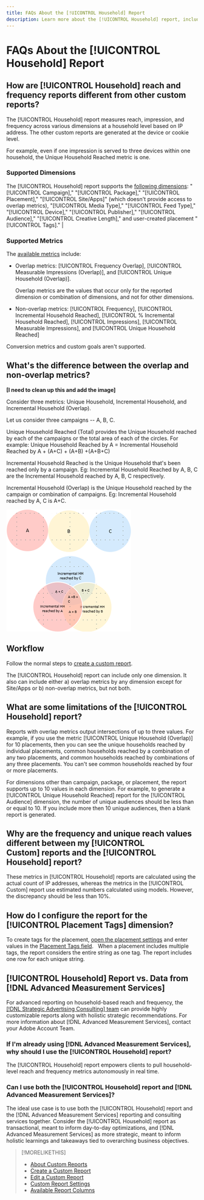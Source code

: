 ```yaml
---
title: FAQs About the [!UICONTROL Household] Report
description: Learn more about the [!UICONTROL Household] report, including how it's different from other reports and troubleshooting.
---
```

# FAQs About the [!UICONTROL Household] Report

## How are [!UICONTROL Household] reach and frequency reports different from other custom reports?

The [!UICONTROL Household] report measures reach, impression, and frequency across various dimensions at a household level based on IP address. The other custom reports are generated at the device or cookie level.

For example, even if one impression is served to three devices within one household, the Unique Household Reached metric is one.

### Supported Dimensions

The [!UICONTROL Household] report supports the [following dimensions](/help/dsp/reports/report-columns.md): "[!UICONTROL Campaign]," "[!UICONTROL Package]," "[!UICONTROL Placement]," "[!UICONTROL Site/Apps]" (which doesn't provide access to overlap metrics), "[!UICONTROL Media Type]," "[!UICONTROL Feed Type]," "[!UICONTROL Device]," "[!UICONTROL Publisher]," "[!UICONTROL Audience]," "[!UICONTROL Creative Length]," and user-created placement "[!UICONTROL Tags]." |

### Supported Metrics

The [available metrics](/help/dsp/reports/report-columns.md) include:

* Overlap metrics: [!UICONTROL Frequency Overlap], [!UICONTROL Measurable Impressions (Overlap)], and [!UICONTROL Unique Household (Overlap)].

  Overlap metrics are the values that occur only for the reported dimension or combination of dimensions, and not for other dimensions. <!-- For example, it might show the ?? -->

* Non-overlap metrics: [!UICONTROL Frequency], [!UICONTROL Incremental Household Reached], [!UICONTROL % Incremental Household Reached], [!UICONTROL Impressions], [!UICONTROL Measurable Impressions], and [!UICONTROL Unique Household Reached]

Conversion metrics and custom goals aren't supported.

## What's the difference between the overlap and non-overlap metrics?

 **[I need to clean up this and add the image]**
<!-- finish this, including image -->

Consider three metrics: Unique Household, Incremental Household, and Incremental Household (Overlap). 

Let us consider three campaigns -- A, B, C. 

Unique Household Reached (Total) provides the Unique Household reached by each of the campaigns or the total area of each of the circles. 
For example: Unique Household Reached by A = Incremental Household Reached by A + (A+C) + (A+B) +(A+B+C)

Incremental Household Reached is the Unique Household that's been reached only by a campaign. Eg: Incremental Household Reached by A, B, C are the Incremental Household reached by A, B, C respectively. 

Incremental Household (Overlap) is the Unique Household reached by the campaign or combination of campaigns. Eg: Incremental Household reached by A, C is A+C.

![Illustration of household overlap metrics](/help/dsp/assets/household-overlap-metrics-illustration.png "Illustration of household overlap metrics")

## Workflow

Follow the normal steps to [create a custom report](report-create.md).

The [!UICONTROL Household] report can include only one dimension. It also can include either a) overlap metrics by any dimension except for Site/Apps or b) non-overlap metrics, but not both.

## What are some limitations of the [!UICONTROL Household] report? 

Reports with overlap metrics output intersections of up to three values. For example, if you use the metric [!UICONTROL Unique Household (Overlap)] for 10 placements, then you can see the unique households reached by individual placements, common households reached by a combination of any two placements, and common households reached by combinations of any three placements. You can't see common households reached by four or more placements.

For dimensions other than campaign, package, or placement, the report supports up to 10 values in each dimension. For example, to generate a [!UICONTROL Unique Household Reached] report for the [!UICONTROL Audience] dimension, the number of unique audiences should be less than or equal to 10. If you include more then 10 unique audiences, then a blank report is generated. 

## Why are the frequency and unique reach values different between my [!UICONTROL Custom] reports and the [!UICONTROL Household] report?

These metrics in [!UICONTROL Household] reports are calculated using the actual count of IP addresses, whereas the metrics in the [!UICONTROL Custom] report use estimated numbers calculated using models. However, the discrepancy should be less than 10%.

## How do I configure the report for the [!UICONTROL Placement Tags] dimension?

To create tags for the placement, [open the placement settings](/help/dsp/campaign-management/placements/placement-edit.md) and enter values in the [Placement Tags field](/help/dsp/campaign-management/placements/placement-settings.md).
 
When a placement includes multiple tags, the report considers the entire string as one tag. The report includes one row for each unique string.

## [!UICONTROL Household] Report vs. Data from [!DNL Advanced Measurement Services]

For advanced reporting on household-based reach and frequency, the [[!DNL Strategic Advertising Consulting] team](/help/dsp/introduction/advanced-measurement-services.md) can provide highly customizable reports along with holistic strategic recommendations. For more information about [!DNL Advanced Measurement Services], contact your Adobe Account Team.

### If I'm already using [!DNL Advanced Measurement Services], why should I use the [!UICONTROL Household] report?

The [!UICONTROL Household] report empowers clients to pull household-level reach and frequency metrics autonomously in real time.

### Can I use both the [!UICONTROL Household] report and [!DNL Advanced Measurement Services]? 

The ideal use case is to use both the [!UICONTROL Household] report and the [!DNL Advanced Measurement Services] reporting and consulting services together. Consider the [!UICONTROL Household] report as transactional, meant to inform day-to-day optimizations, and [!DNL Advanced Measurement Services] as more strategic, meant to inform holistic learnings and takeaways tied to overarching business objectives.

>[!MORELIKETHIS]
>
>* [About Custom Reports](/help/dsp/reports/report-about.md)
>* [Create a Custom Report](/help/dsp/reports/report-create.md)
>* [Edit a Custom Report](/help/dsp/reports/report-edit.md)
>* [Custom Report Settings](/help/dsp/reports/report-settings.md)
>* [Available Report Columns](/help/dsp/reports/report-columns.md)
